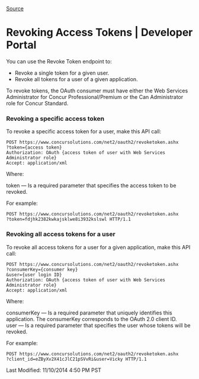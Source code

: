 [Source](https://developer.concur.com/oauth-20/working-access-tokens/revoking-access-tokens "Permalink to Revoking Access Tokens | Developer Portal")

# Revoking Access Tokens | Developer Portal

You can use the Revoke Token endpoint to:

* Revoke a single token for a given user.
* Revoke all tokens for a user of a given application.

To revoke tokens, the OAuth consumer must have either the Web Services Administrator for Concur Professional/Premium or the Can Administrator role for Concur Standard.

###  Revoking a specific access token

To revoke a specific access token for a user, make this API call:

    POST https://www.concursolutions.com/net2/oauth2/revoketoken.ashx
    ?token={access token}
    Authorization: OAuth {access token of user with Web Services Administrator role}
    Accept: application/xml

Where:

token — Is a required parameter that specifies the access token to be revoked.

For example:

    POST https://www.concursolutions.com/net2/oauth2/revoketoken.ashx
    ?token=fdjhk2382kwkajsklwe8i3932kslswl HTTP/1.1

###  Revoking all access tokens for a user

To revoke all access tokens for a user for a given application, make this API call:

    POST https://www.concursolutions.com/net2/oauth2/revoketoken.ashx
    ?consumerKey={consumer key}
    &user={user login ID}
    Authorization: OAuth {access token of user with Web Services Administrator role}
    Accept: application/xml

Where:

consumerKey — Is a required parameter that uniquely identifies this application. The consumerKey corresponds to the OAuth 2.0 client ID.  
user — Is a required parameter that specifies the user whose tokens will be revoked.

For example:

    POST https://www.concursolutions.com/net2/oauth2/revoketoken.ashx
    ?client_id=eZByXv2X41cJlC21pSVvRi&user=Vicky HTTP/1.1

Last Modified: 11/10/2014 4:50 PM PST